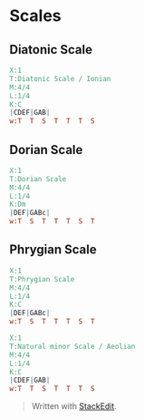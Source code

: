 # Scales

## Diatonic Scale
```abc
X:1
T:Diatonic Scale / Ionian
M:4/4
L:1/4
K:C
|CDEF|GAB|
w:T  T  S  T  T  T  S
```
## Dorian Scale

```abc
X:1
T:Dorian Scale
M:4/4
L:1/4
K:Dm
|DEF|GABc|
w:T  S  T  T  T  S  T
```

## Phrygian Scale

```abc
X:1
T:Phrygian Scale
M:4/4
L:1/4
K:C
|DEF|GABc|
w:T  S  T  T  T  S  T
```

```abc
X:1
T:Natural minor Scale / Aeolian
M:4/4
L:1/4
K:C
|CDEF|GAB|
w:T  T  S  T  T  T  S
```



> Written with [StackEdit](https://stackedit.io/).
<!--stackedit_data:
eyJoaXN0b3J5IjpbMjAwMDcyNDY2NSwxNzQ5NTE4NjYyLC05OT
E2Mzg4NTgsLTE4ODIyMDgwNDksLTE2OTA0OTc5ODAsLTE0NDcx
OTk1OTMsNzMwOTk4MTE2XX0=
-->
